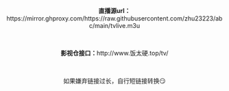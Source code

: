 <p align="center"><b>直播源url：</b>https://mirror.ghproxy.com/https://raw.githubusercontent.com/zhu23223/abc/main/tvlive.m3u</p></br>
<p align="center"><b>影视仓接口：</b>http://www.饭太硬.top/tv/</p></br>
<p align="center">如果嫌弃链接过长，自行短链接转换😏</p>
